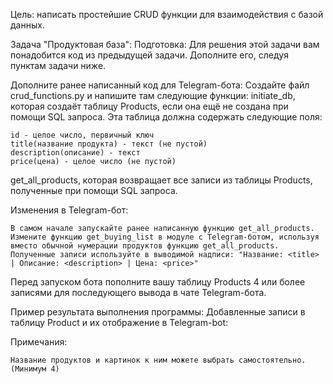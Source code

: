 Цель: написать простейшие CRUD функции для взаимодействия с базой данных.

Задача "Продуктовая база":
Подготовка:
Для решения этой задачи вам понадобится код из предыдущей задачи. Дополните его, следуя пунктам задачи ниже.

Дополните ранее написанный код для Telegram-бота:
Создайте файл crud_functions.py и напишите там следующие функции:
initiate_db, которая создаёт таблицу Products, если она ещё не создана при помощи SQL запроса. Эта таблица должна содержать следующие поля:

    id - целое число, первичный ключ
    title(название продукта) - текст (не пустой)
    description(описание) - текст
    price(цена) - целое число (не пустой)

get_all_products, которая возвращает все записи из таблицы Products, полученные при помощи SQL запроса.

Изменения в Telegram-бот:

    В самом начале запускайте ранее написанную функцию get_all_products.
    Измените функцию get_buying_list в модуле с Telegram-ботом, используя вместо обычной нумерации продуктов функцию get_all_products. Полученные записи используйте в выводимой надписи: "Название: <title> | Описание: <description> | Цена: <price>"

Перед запуском бота пополните вашу таблицу Products 4 или более записями для последующего вывода в чате Telegram-бота.

Пример результата выполнения программы:
Добавленные записи в таблицу Product и их отображение в Telegram-bot:


Примечания:

    Название продуктов и картинок к ним можете выбрать самостоятельно. (Минимум 4)
